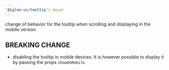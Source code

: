 ```yaml
---
'@igloo-ui/tooltip': major
---
```


change of behavior for the tooltip when scrolling and displaying in the mobile version.

## BREAKING CHANGE

- disabling the tooltip in mobile devices. It is however possible to display it by passing the props `showOnMobile`
